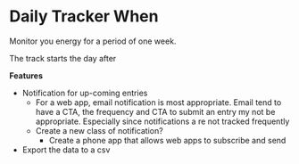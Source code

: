 # Daily Tracker When

Monitor you energy for a period of one week.



The track starts the day after 

**Features**
- Notification for up-coming entries
  - For a web app, email notification is most appropriate. Email tend to have a CTA, the frequency and CTA to submit an entry my not be appropriate. Especially since notifications a re not tracked frequently
  - Create a new class of notification?
    - Create a phone app that allows web apps to subscribe and send
- Export the data to a csv
